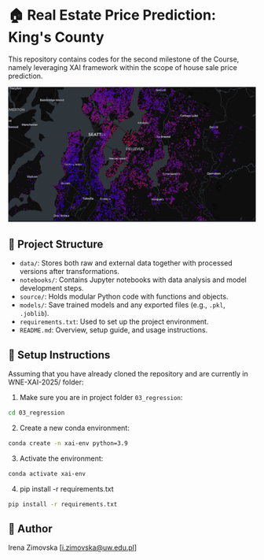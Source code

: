 # 🏠 Real Estate Price Prediction: King's County 

This repository contains codes for the second milestone of the Course, namely leveraging XAI framework within the scope of house sale price prediction.

![alt text](image.png)

## 📁 Project Structure

- `data/`: Stores both raw and external data together with processed versions after transformations.
- `notebooks/`: Contains Jupyter notebooks with data analysis and model development steps.
- `source/`: Holds modular Python code with functions and objects.
- `models/`: Save trained models and any exported files (e.g., `.pkl`, `.joblib`).
- `requirements.txt`: Used to set up the project environment.
- `README.md`: Overview, setup guide, and usage instructions.


## 🔧 Setup Instructions

Assuming that you have already cloned the repository and are currently in WNE-XAI-2025/ folder:

1. Make sure you are in project folder `03_regression`:
```bash 
cd 03_regression
```

2. Create a new conda environment: 
```bash 
conda create -n xai-env python=3.9
```

3. Activate the environment: 
```bash
conda activate xai-env
```

4. pip install -r requirements.txt
```bash 
pip install -r requirements.txt
```

## 📌 Author
Irena Zimovska
[i.zimovska@uw.edu.pl]
